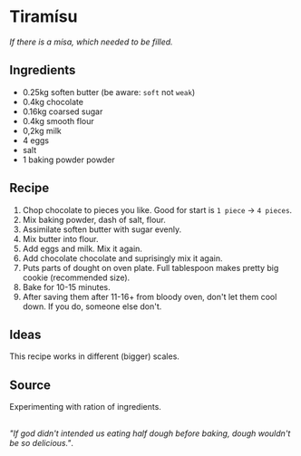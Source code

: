 # Tiramísu
_If there is a mísa, which needed to be filled._

## Ingredients
 * 0.25kg soften butter (be aware: `soft` not `weak`)
 * 0.4kg chocolate
 * 0.16kg coarsed sugar
 * 0.4kg smooth flour
 * 0,2kg milk
 * 4 eggs
 * salt
 * 1 baking powder powder

## Recipe
 1. Chop chocolate to pieces you like. Good for start is `1 piece` -> `4 pieces`.
 1. Mix baking powder, dash of salt, flour.
 2. Assimilate soften butter with sugar evenly.
 3. Mix butter into flour.
 4. Add eggs and milk. Mix it again.
 5. Add chocolate chocolate and suprisingly mix it again.
 6. Puts parts of dought on oven plate. Full tablespoon makes pretty big cookie (recommended size).
 7. Bake for 10-15 minutes.
 8. After saving them after 11-16+ from bloody oven, don't let them cool down. If you do, someone else don't.

## Ideas
This recipe works in different (bigger) scales.

## Source
Experimenting with ration of ingredients.

##
_"If god didn't intended us eating half dough before baking, dough wouldn't be so delicious."_.
